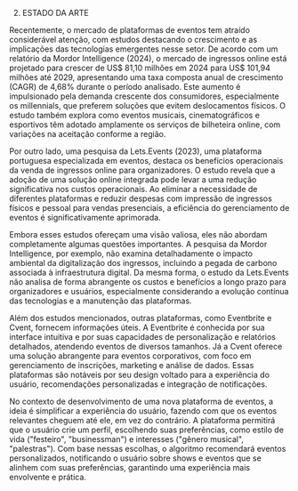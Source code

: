 2. ESTADO DA ARTE

Recentemente, o mercado de plataformas de eventos tem atraído considerável atenção, com estudos destacando o crescimento e as implicações das tecnologias emergentes nesse setor. De acordo com um relatório da Mordor Intelligence (2024), o mercado de ingressos online está projetado para crescer de US$ 81,10 milhões em 2024 para US$ 101,94 milhões até 2029, apresentando uma taxa composta anual de crescimento (CAGR) de 4,68% durante o período analisado. Este aumento é impulsionado pela demanda crescente dos consumidores, especialmente os millennials, que preferem soluções que evitem deslocamentos físicos. O estudo também explora como eventos musicais, cinematográficos e esportivos têm adotado amplamente os serviços de bilheteira online, com variações na aceitação conforme a região.

Por outro lado, uma pesquisa da Lets.Events (2023), uma plataforma portuguesa especializada em eventos, destaca os benefícios operacionais da venda de ingressos online para organizadores. O estudo revela que a adoção de uma solução online integrada pode levar a uma redução significativa nos custos operacionais. Ao eliminar a necessidade de diferentes plataformas e reduzir despesas com impressão de ingressos físicos e pessoal para vendas presenciais, a eficiência do gerenciamento de eventos é significativamente aprimorada.

Embora esses estudos ofereçam uma visão valiosa, eles não abordam completamente algumas questões importantes. A pesquisa da Mordor Intelligence, por exemplo, não examina detalhadamente o impacto ambiental da digitalização dos ingressos, incluindo a pegada de carbono associada à infraestrutura digital. Da mesma forma, o estudo da Lets.Events não analisa de forma abrangente os custos e benefícios a longo prazo para organizadores e usuários, especialmente considerando a evolução contínua das tecnologias e a manutenção das plataformas.

Além dos estudos mencionados, outras plataformas, como Eventbrite e Cvent, fornecem informações úteis. A Eventbrite é conhecida por sua interface intuitiva e por suas capacidades de personalização e relatórios detalhados, atendendo eventos de diversos tamanhos. Já a Cvent oferece uma solução abrangente para eventos corporativos, com foco em gerenciamento de inscrições, marketing e análise de dados. Essas plataformas são notáveis por seu design voltado para a experiência do usuário, recomendações personalizadas e integração de notificações.

No contexto de desenvolvimento de uma nova plataforma de eventos, a ideia é simplificar a experiência do usuário, fazendo com que os eventos relevantes cheguem até ele, em vez do contrário. A plataforma permitirá que o usuário crie um perfil, escolhendo suas preferências, como estilo de vida ("festeiro", "businessman") e interesses ("gênero musical", "palestras"). Com base nessas escolhas, o algoritmo recomendará eventos personalizados, notificando o usuário sobre shows e eventos que se alinhem com suas preferências, garantindo uma experiência mais envolvente e prática.

